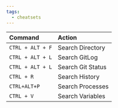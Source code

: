 ```yaml
---
tags:
  - cheatsets
---
```

| Command          | Action            |
| :--------------- | :---------------- |
| `CTRL + ALT + F` | Search Directory  |
| `CTRL + ALT + L` | Search GitLog     |
| `CTRL + ALT + L` | Search Git Status |
| `CTRL + R`       | Search History    |
| `CTRL+ALT+P`     | Search Processes  |
| `CTRL + V`       | Search Variables  |
